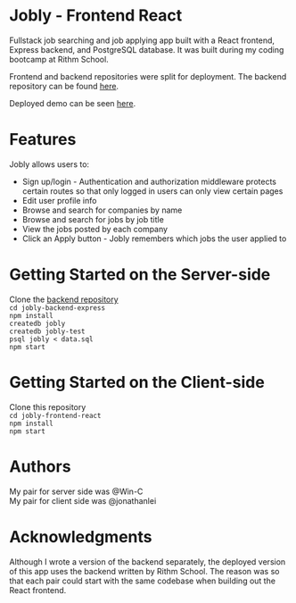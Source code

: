 # Jobly - Frontend React
Fullstack job searching and job applying app built with a React frontend, Express backend, and PostgreSQL database. It was built during my coding bootcamp at Rithm School. 

Frontend and backend repositories were split for deployment. The backend repository can be found [here](https://github.com/s34n-k1m/jobly-backend-express). 

Deployed demo can be seen [here](https://jobly.demo.seanmkim.com/).

# Features
Jobly allows users to:
* Sign up/login  -  Authentication and authorization middleware protects certain routes so that only logged in users can only view certain pages  
* Edit user profile info
* Browse and search for companies by name
* Browse and search for jobs by job title
* View the jobs posted by each company
* Click an Apply button  -  Jobly remembers which jobs the user applied to

# Getting Started on the Server-side 
Clone the [backend repository](https://github.com/s34n-k1m/jobly-backend-express)  
`cd jobly-backend-express`   
`npm install`  
`createdb jobly`  
`createdb jobly-test`  
`psql jobly < data.sql`  
`npm start`  

# Getting Started on the Client-side
Clone this repository  
`cd jobly-frontend-react`  
`npm install`  
`npm start`

# Authors
My pair for server side was @Win-C  
My pair for client side was @jonathanlei  

# Acknowledgments
Although I wrote a version of the backend separately, the deployed version of this app uses the backend written by Rithm School. The reason was so that each pair could start with the same codebase when building out the React frontend.